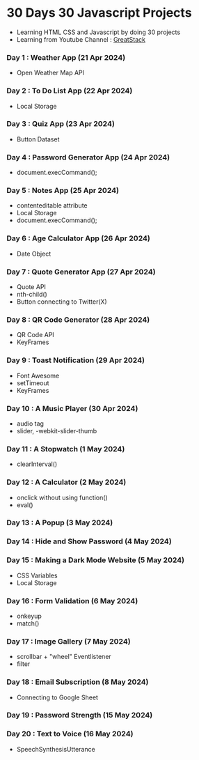 # 30 Days 30 Javascript Projects
- Learning HTML CSS and Javascript by doing 30 projects
- Learning from Youtube Channel : [GreatStack](https://youtube.com/playlist?list=PLjwm_8O3suyOgDS_Z8AWbbq3zpCmR-WE9&si=u6LPuvPygklrtoL8)

### Day 1 : Weather App (21 Apr 2024)
- Open Weather Map API

### Day 2 : To Do List App (22 Apr 2024)
- Local Storage

### Day 3 : Quiz App (23 Apr 2024)
- Button Dataset

### Day 4 : Password Generator App (24 Apr 2024)
- document.execCommand();

### Day 5 : Notes App (25 Apr 2024)
- contenteditable attribute
- Local Storage
- document.execCommand();

### Day 6 : Age Calculator App (26 Apr 2024)
- Date Object

### Day 7 : Quote Generator App (27 Apr 2024)
- Quote API
- nth-child()
- Button connecting to Twitter(X)

### Day 8 : QR Code Generator (28 Apr 2024)
- QR Code API
- KeyFrames

### Day 9 : Toast Notification (29 Apr 2024)
- Font Awesome
- setTimeout
- KeyFrames

### Day 10 : A Music Player (30 Apr 2024)
- audio tag
- slider, -webkit-slider-thumb

### Day 11 : A Stopwatch (1 May 2024)
- clearInterval()

### Day 12 : A Calculator (2 May 2024)
- onclick without using function()
- eval()

### Day 13 : A Popup (3 May 2024)

### Day 14 : Hide and Show Password (4 May 2024)

### Day 15 : Making a Dark Mode Website (5 May 2024)
- CSS Variables
- Local Storage

### Day 16 : Form Validation (6 May 2024)
- onkeyup
- match()

### Day 17 : Image Gallery (7 May 2024)
- scrollbar + "wheel" Eventlistener
- filter

### Day 18 : Email Subscription (8 May 2024)
- Connecting to Google Sheet 

### Day 19 : Password Strength (15 May 2024)

### Day 20 : Text to Voice (16 May 2024)
- SpeechSynthesisUtterance